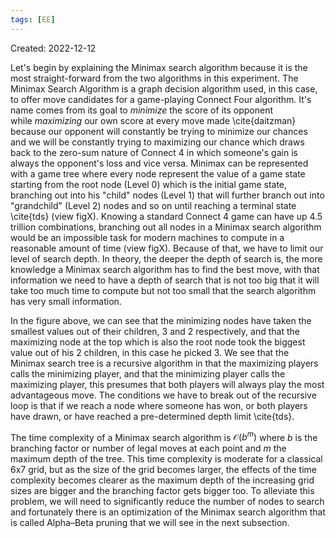 ```yaml
---
tags: [EE] 
---
```

Created: 2022-12-12

Let's begin by explaining the Minimax search algorithm because it is the most straight-forward from the two algorithms in this experiment. The Minimax Search Algorithm is a graph decision algorithm used, in this case, to offer move candidates for a game-playing Connect Four algorithm. It's name comes from its goal to _minimize_ the score of its opponent while _maximizing_ our own score at every move made \cite{daitzman} because our opponent will constantly be trying to minimize our chances and we will be constantly trying to maximizing our chance which draws back to the zero-sum nature of Connect 4 in which someone's gain is always the opponent's loss and vice versa. Minimax can be represented with a game tree where every node represent the value of a game state starting from the root node (Level 0) which is the initial game state, branching out into his "child" nodes (Level 1) that will further branch out into "grandchild" (Level 2) nodes and so on until reaching a terminal state \cite{tds} (view figX). Knowing a standard Connect 4 game can have up 4.5 trillion combinations, branching out all nodes in a Minimax search algorithm would be an impossible task for modern machines to compute in a reasonable amount of time (view figX). Because of that, we have to limit our level of search depth. In theory, the deeper the depth of search is, the more knowledge a Minimax search algorithm has to find the best move, with that information we need to have a depth of search that is not too big that it will take too much time to compute but not too small that the search algorithm has very small information.

In the figure above, we can see that the minimizing nodes have taken the smallest values out of their children, 3 and 2 respectively, and that the maximizing node at the top which is also the root node took the biggest value out of his 2 children, in this case he picked 3. We see that the Minimax search tree is a  recursive algorithm in that the maximizing players calls the minimizing player, and that the minimizing player calls the maximizing player, this presumes that both players will always play the most advantageous move. The conditions we have to break out of the recursive loop is that if we reach a node where someone has won, or both players have drawn, or have reached a pre-determined depth limit \cite{tds}. 

The time complexity of a Minimax search algorithm is $\mathcal{O}(b^m)$ where $b$ is the branching factor or number of legal moves at each point and $m$ the maximum depth of the tree. This time complexity is moderate for a classical 6x7 grid, but as the size of the grid becomes larger, the effects of the time complexity becomes clearer as the maximum depth of the increasing grid sizes are bigger and the branching factor gets bigger too. To alleviate this problem, we will need to significantly reduce the number of nodes to search and fortunately there is an optimization of the Minimax search algorithm that is called Alpha–Beta pruning that we will see in the next subsection.